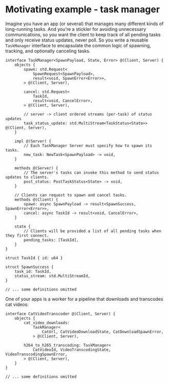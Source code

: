 # Motivating example - task manager

Imagine you have an app (or several) that manages many different kinds of long-running tasks. And you're a stickler for avoiding unnecessary communications, so you want the client to keep track of all pending tasks and only receive status updates, never poll. So you write a reusable `TaskManager` interface to encapsulate the common logic of spawning, tracking, and optionally canceling tasks.

```
interface TaskManager<SpawnPayload, State, Error> @(Client, Server) {
    objects {
        spawn: std.Request<
            SpawnRequest<SpawnPayload>,
            result<void, SpawnError<Error>>,
        > @(Client, Server),

        cancel: std.Request<
            TaskId,
            result<void, CancelError>,
        > @(Client, Server),

        // server -> client ordered streams (per-task) of status updates
        task_status_update: std.MultiStream<TaskStatus<State>> @(Client, Server),
    }

    impl @(Server) {
        // Each TaskManager Server must specify how to spawn its tasks.
        new_task: NewTask<SpawnPayload> -> void,
    }

    methods @(Server) {
        // The server's tasks can invoke this method to send status updates to clients.
        post_status: PostTaskStatus<State> -> void,
    }

    // Clients can request to spawn and cancel tasks.
    methods @(Client) {
        spawn: async SpawnPayload -> result<SpawnSuccess, SpawnError<Error>>,
        cancel: async TaskId -> result<void, CancelError>,
    }

    state {
        // Clients will be provided a list of all pending tasks when they first connect.
        pending_tasks: [TaskId],
    }
}

struct TaskId { id: u64 }

struct SpawnSuccess {
    task_id: TaskId,
    status_stream: std.MultiStreamId,
}

// ... some definitions omitted
```

One of your apps is a worker for a pipeline that downloads and transcodes cat videos:

```
interface CatVideoTranscoder @(Client, Server) {
    objects {
        cat_video_downloads:
            TaskManager<
                CatUrl, CatVideoDownloadState, CatDownloadSpawnError,
            > @(Client, Server),

        h264_to_h265_transcoding: TaskManager<
            CatVideoId, VideoTranscodingState, VideoTranscodingSpawnError,
        > @(Client, Server),
    }
}

// ... some definitions omitted
```
